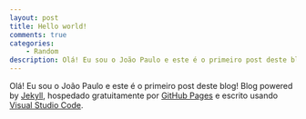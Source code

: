 ```yaml
---
layout: post
title: Hello world!
comments: true
categories: 
    - Random
description: Olá! Eu sou o João Paulo e este é o primeiro post deste blog!
---
```


Olá! Eu sou o João Paulo e este é o primeiro post deste blog! Blog powered by [Jekyll](http://jekyllrb.com), 
hospedado gratuitamente por [GitHub Pages](https://pages.github.com/) e escrito usando 
[Visual Studio Code](https://code.visualstudio.com/).
